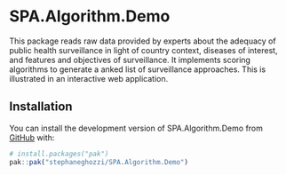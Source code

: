 
<!-- README.md is generated from README.Rmd. Please edit that file -->

# SPA.Algorithm.Demo

<!-- badges: start -->
<!-- badges: end -->

This package reads raw data provided by experts about the adequacy of
public health surveillance in light of country context, diseases of
interest, and features and objectives of surveillance. It implements
scoring algorithms to generate a anked list of surveillance approaches.
This is illustrated in an interactive web application.

## Installation

You can install the development version of SPA.Algorithm.Demo from
[GitHub](https://github.com/) with:

``` r
# install.packages("pak")
pak::pak("stephaneghozzi/SPA.Algorithm.Demo")
```
